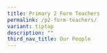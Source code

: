 ```yaml
---
title: Primary 2 Form Teachers
permalink: /p2-form-teachers/
variant: tiptap
description: ""
third_nav_title: Our People
---
```

